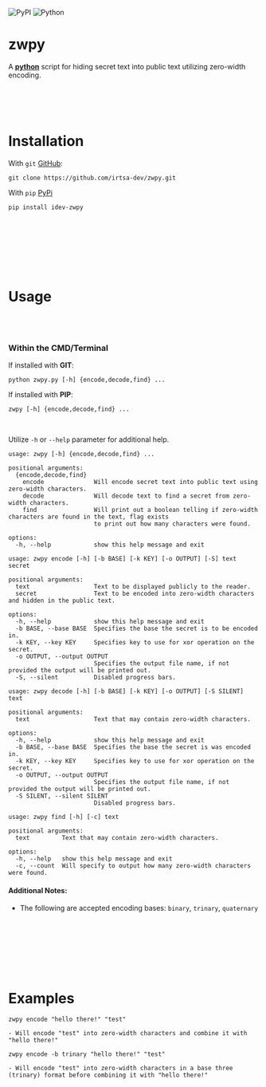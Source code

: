 ![PyPI](https://img.shields.io/pypi/v/idev-zwpy) ![Python](https://img.shields.io/pypi/pyversions/idev-zwpy)
# **zwpy**
A [**python**](https://www.python.org) script for hiding secret text into public text utilizing zero-width encoding.
<br />
<br />
<br />
<br />
​<br />
# Installation
With `git` [GitHub](https://github.com):
```
git clone https://github.com/irtsa-dev/zwpy.git
```
With `pip` [PyPi](https://pypi.org/project/idev-zwpy/)
```
pip install idev-zwpy
```
<br />
<br />
<br />
<br />
<br />
<br />

# Usage
<br />
<br />

### Within the CMD/Terminal
If installed with **GIT**:
```
python zwpy.py [-h] {encode,decode,find} ...
```
If installed with **PIP**:
```
zwpy [-h] {encode,decode,find} ...
```
<br />

Utilize `-h` or `--help` parameter for additional help.
```
usage: zwpy [-h] {encode,decode,find} ...

positional arguments:
  {encode,decode,find}
    encode              Will encode secret text into public text using zero-width characters.
    decode              Will decode text to find a secret from zero-width characters.
    find                Will print out a boolean telling if zero-width characters are found in the text, flag exists
                        to print out how many characters were found.

options:
  -h, --help            show this help message and exit
```
```
usage: zwpy encode [-h] [-b BASE] [-k KEY] [-o OUTPUT] [-S] text secret

positional arguments:
  text                  Text to be displayed publicly to the reader.
  secret                Text to be encoded into zero-width characters and hidden in the public text.

options:
  -h, --help            show this help message and exit
  -b BASE, --base BASE  Specifies the base the secret is to be encoded in.
  -k KEY, --key KEY     Specifies key to use for xor operation on the secret.
  -o OUTPUT, --output OUTPUT
                        Specifies the output file name, if not provided the output will be printed out.
  -S, --silent          Disabled progress bars.
```
```
usage: zwpy decode [-h] [-b BASE] [-k KEY] [-o OUTPUT] [-S SILENT] text

positional arguments:
  text                  Text that may contain zero-width characters.

options:
  -h, --help            show this help message and exit
  -b BASE, --base BASE  Specifies the base the secret is was encoded in.
  -k KEY, --key KEY     Specifies key to use for xor operation on the secret.
  -o OUTPUT, --output OUTPUT
                        Specifies the output file name, if not provided the output will be printed out.
  -S SILENT, --silent SILENT
                        Disabled progress bars.
```
```
usage: zwpy find [-h] [-c] text

positional arguments:
  text         Text that may contain zero-width characters.

options:
  -h, --help   show this help message and exit
  -c, --count  Will specify to output how many zero-width characters were found.
```
#### Additional Notes: 
- The following are accepted encoding bases: `binary`, `trinary`, `quaternary`
<br />
<br />
<br />
<br />
<br />
<br />

# Examples
```
zwpy encode "hello there!" "test"

- Will encode "test" into zero-width characters and combine it with "hello there!"
```
```
zwpy encode -b trinary "hello there!" "test"

- Will encode "test" into zero-width characters in a base three (trinary) format before combining it with "hello there!"
```
